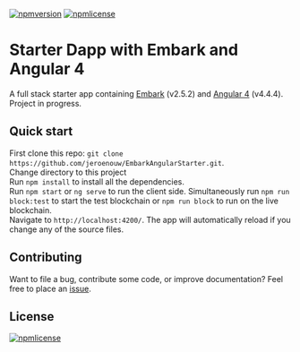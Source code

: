 [![npmversion](https://img.shields.io/npm/v/ngx-embark-starter.svg)]()
[![npmlicense](https://img.shields.io/npm/l/ngx-embark-starter.svg)](https://github.com/jeroenouw/EmbarkAngularStarter/blob/master/LICENSE/)

# Starter Dapp with Embark and Angular 4
A full stack starter app containing [Embark](https://embark.readthedocs.io/en/2.4.0/) (v2.5.2) and [Angular 4](https://angular.io) (v4.4.4). Project in progress.
 
## Quick start
First clone this repo: `git clone https://github.com/jeroenouw/EmbarkAngularStarter.git`.  
Change directory to this project  
Run `npm install` to install all the dependencies.  
Run `npm start` or `ng serve` to run the client side. 
Simultaneously run `npm run block:test` to start the test blockchain or `npm run block` to run on the live blockchain.   
Navigate to `http://localhost:4200/`. The app will automatically reload if you change any of the source files.  

## Contributing
Want to file a bug, contribute some code, or improve documentation? Feel free to place an [issue](https://github.com/jeroenouw/EmbarkAngularStarter/issues).

## License
[![npmlicense](https://img.shields.io/npm/l/ngx-embark-starter.svg)](https://github.com/jeroenouw/EmbarkAngularStarter/blob/master/LICENSE/)
